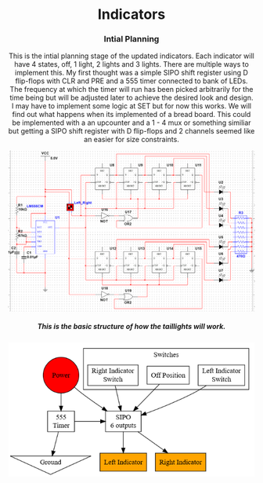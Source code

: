 <h1 align="center">
	Indicators
</h1>

<h3 align="center">
	Intial Planning
</h3>

<p align="center">
	This is the intial planning stage of the updated indicators.  Each indicator will have 4 states, off, 1 light, 2 lights and 3 lights.  There are multiple ways to
	implement this.  My first thought was a simple SIPO shift register using D flip-flops with CLR and PRE and a 555 timer connected to bank of LEDs.  The frequency at which the timer will run
	has been picked arbitrarily for the time being but will be adjusted later to achieve the desired look and design.  I may have to implement some logic at SET but for now this works.  We
	will find out what happens when its implemented of a bread board.  This could be implemented with a an upcounter and a 1 - 4 mux or something similiar but getting a SIPO shift register with 
	D flip-flops and 2 channels seemed like an easier for size constraints.

</p>
	<img src="https://github.com/Hollands09/Guild/blob/main/Volvo/taillights/images/indicator_d1.png">
</p>

<h5 align="center">
	This is the basic structure of how the taillights will work.
</h5>

</p>
	<img src="https://github.com/Hollands09/Guild/blob/main/Volvo/taillights/images/basic_indicator_circuit.png">
</p>